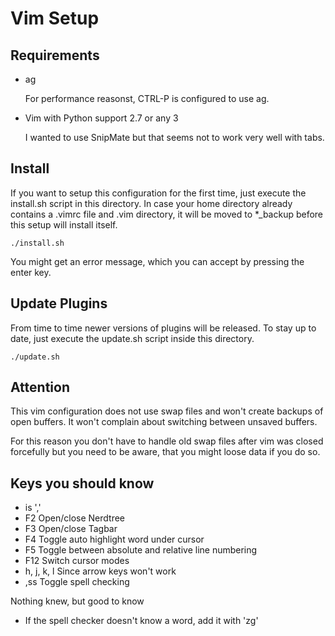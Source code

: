 Vim Setup
=========

Requirements
------------

- ag

	For performance reasonst, CTRL-P is configured to use ag.

- Vim with Python support 2.7 or any 3

	I wanted to use SnipMate but that seems not to work very well with tabs.

Install
-------

If you want to setup this configuration for the first time, just execute the
install.sh script in this directory. In case your home directory already
contains a .vimrc file and .vim directory, it will be moved to *_backup before
this setup will install itself.

	./install.sh

You might get an error message, which you can accept by pressing the enter key.

Update Plugins
--------------

From time to time newer versions of plugins will be released. To stay up to
date, just execute the update.sh script inside this directory.

	./update.sh

Attention
---------

This vim configuration does not use swap files and won't create backups of
open buffers. It won't complain about switching between unsaved buffers.

For this reason you don't have to handle old swap files after vim was closed
forcefully but you need to be aware, that you might loose data if you do so.

Keys you should know
--------------------
* <leader> is ','
* F2 Open/close Nerdtree
* F3 Open/close Tagbar
* F4 Toggle auto highlight word under cursor
* F5 Toggle between absolute and relative line numbering
* F12 Switch cursor modes
* h, j, k, l Since arrow keys won't work
* ,ss Toggle spell checking

Nothing knew, but good to know
* If the spell checker doesn't know a word, add it with 'zg'

